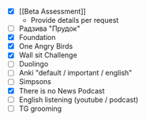 * [x] [[Beta Assessment]]
	* Provide details per request
* [ ] Радзива "Прудок"
* [x] Foundation
* [x] One Angry Birds
* [x] Wall sit Challenge
* [ ] Duolingo
* [ ] Anki "default / important / english"
* [ ] Simpsons
* [x] There is no News Podcast
* [ ] English listening (youtube / podcast)
* [ ] TG grooming